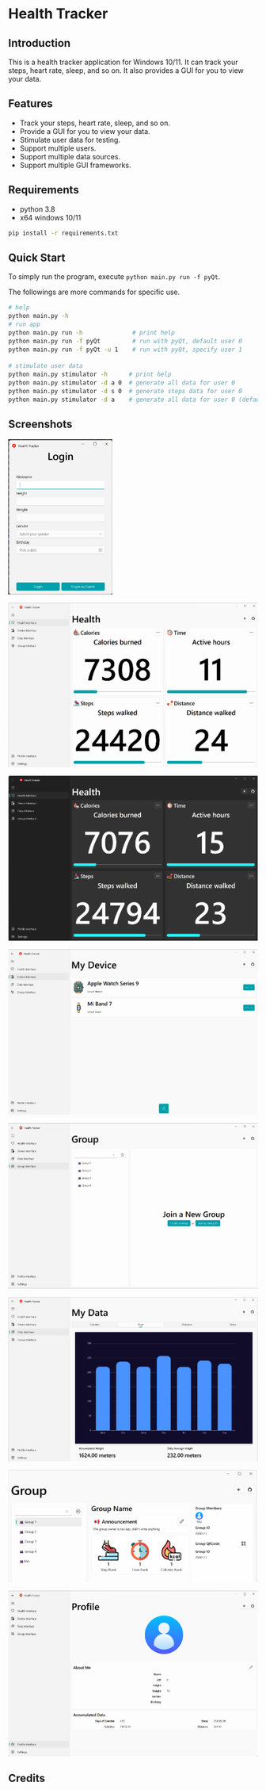 # Health Tracker

## Introduction

This is a health tracker application for Windows 10/11. It can track your steps, heart rate, sleep, and so on. It also provides a GUI for you to view your data.

## Features

- Track your steps, heart rate, sleep, and so on.
- Provide a GUI for you to view your data.
- Stimulate user data for testing.
- Support multiple users.
- Support multiple data sources.
- Support multiple GUI frameworks.

## Requirements

- python 3.8
- x64 windows 10/11

```bash
pip install -r requirements.txt
```

## Quick Start

To simply run the program, execute `python main.py run -f pyQt`.

The followings are more commands for specific use.

```bash
# help
python main.py -h
# run app
python main.py run -h              # print help
python main.py run -f pyQt         # run with pyQt, default user 0
python main.py run -f pyQt -u 1    # run with pyQt, specify user 1

# stimulate user data
python main.py stimulator -h      # print help
python main.py stimulator -d a 0  # generate all data for user 0
python main.py stimulator -d s 0  # generate steps data for user 0
python main.py stimulator -d a    # generate all data for user 0 (default 0)
```

## Screenshots

![img.png](docs/img.png)

![img_1.png](docs/img_1.png)

![img_2.png](docs/img_2.png)

![img_3.png](docs/img_3.png)

![img_4.png](docs/img_4.png)

![img_5.png](docs/img_5.png)

![img_6.png](docs/img_6.png)

![img_7.png](docs/img_7.png)

## Credits

